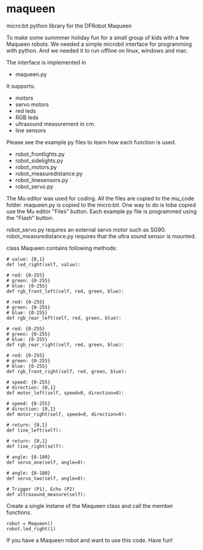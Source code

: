 # maqueen
micro:bit python library for the DFRobot Maqueen

To make some summmer holiday fun for a small group of kids with a few Maqueen robots.
We needed a simple microbit interface for programming with python.
And we needed it to run offline on linux, windows and mac.

The interface is implemented in 
- maqueen.py

It supports:
- motors
- servo motors
- red leds
- RGB leds
- ultrasound measurement in cm.
- line sensors

Please see the example py files to learn how each function is used.

- robot_frontlights.py
- robot_sidelights.py
- robot_motors.py
- robot_measuredistance.py
- robot_linesensors.py
- robot_servo.py

The Mu editor was used for coding.
All the files are copied to the mu_code folder.
maqueen.py is copied to the micro:bit.
One way to do is tobe copied use the Mu editor "Files" button.
Each example py file is programmed using the "Flash" button.

robot_servo.py requires an external servo motor such as SG90.
robot_measuredistance.py requires that the ultra sound sensor is mounted.

class Maqueen contains following methods:

    # value: {0,1}
    def led_right(self, value):
    
    # red: {0-255}
    # green: {0-255}
    # blue: {0-255}
    def rgb_front_left(self, red, green, blue):
    
    # red: {0-255}
    # green: {0-255}
    # blue: {0-255}
    def rgb_rear_left(self, red, green, blue):
    
    # red: {0-255}
    # green: {0-255}
    # blue: {0-255}
    def rgb_rear_right(self, red, green, blue):
    
    # red: {0-255}
    # green: {0-255}
    # blue: {0-255}
    def rgb_front_right(self, red, green, blue):
    
    # speed: {0-255}
    # direction: {0,1}
    def motor_left(self, speed=0, direction=0):
    
    # speed: {0-255}
    # direction: {0,1}
    def motor_right(self, speed=0, direction=0):
    
    # return: {0,1}
    def line_left(self):
    
    # return: {0,1}
    def line_right(self):
    
    # angle: {0-180}
    def servo_one(self, angle=0):
    
    # angle: {0-180}
    def servo_two(self, angle=0):
    
    # Trigger (P1), Echo (P2)
    def ultrasound_measure(self): 
    
Create a single instane of the Maqueen class and call the member functions.

    robot = Maqueen()
    robot.led_right(1)
    
If you have a Maqueen robot and want to use this code. Have fun!    

